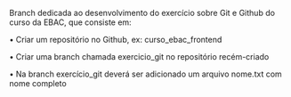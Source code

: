 Branch dedicada ao desenvolvimento do exercício sobre Git e Github do curso da EBAC, que consiste em:

• Criar um repositório no Github, ex: curso_ebac_frontend

• Criar uma branch chamada exercicio_git no repositório recém-criado

• Na branch exercício_git deverá ser adicionado um arquivo nome.txt com nome completo
